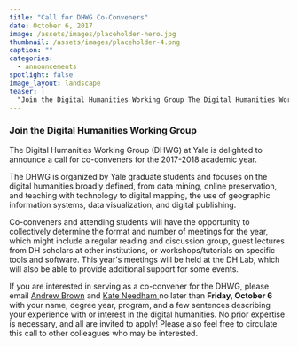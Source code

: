 ```yaml
---
title: "Call for DHWG Co-Conveners"
date: October 6, 2017
image: /assets/images/placeholder-hero.jpg
thumbnail: /assets/images/placeholder-4.png
caption: ""
categories: 
  - announcements
spotlight: false 
image_layout: landscape
teaser: |
  "Join the Digital Humanities Working Group The Digital Humanities Working Group (DHWG) at Yale is delighted to announce a call for co-conveners for the 2017-2018 academic year. The DHWG is organized..."
---
```


<h3>Join the Digital Humanities Working Group</h3>
   
The Digital Humanities Working Group (DHWG) at Yale is delighted to announce a call for co-conveners for the 2017-2018 academic year.
   
The DHWG is organized by Yale graduate students and focuses on the digital humanities broadly defined, from data mining, online preservation, and teaching with technology to digital mapping, the use of geographic information systems, data visualization, and digital publishing.
   
Co-conveners and attending students will have the opportunity to collectively determine the format and number of meetings for the year, which might include a regular reading and discussion group, guest lectures from DH scholars at other institutions, or workshops/tutorials on specific tools and software. This year's meetings will be held at the DH Lab, which will also be able to provide additional support for some events.
  
If you are interested in serving as a co-convener for the DHWG, please email <a href="mailto:andrew.s.brown@yale.edu?subject=DHWG">Andrew Brown</a> and <a href="mailto:kate.needham@yale.edu?subject=DHWG"> Kate Needham </a>no later than <strong>Friday, October 6</strong> with your name, degree year, program, and a few sentences describing your experience with or interest in the digital humanities. No prior expertise is necessary, and all are invited to apply! Please also feel free to circulate this call to other colleagues who may be interested.
